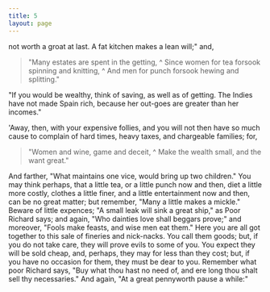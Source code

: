 ```yaml
---
title: 5
layout: page
---
```

not worth a groat at last. A fat kitchen makes a lean will;" and,

> "Many estates are spent in the getting,
^
> Since women for tea forsook spinning and knitting,
^
> And men for punch forsook hewing and splitting."

"If you would be wealthy, think of saving, as well as of getting. The
Indies have not made Spain rich, because her out-goes are greater than
her incomes."

'Away, then, with your expensive follies, and you will not then have
so much cause to complain of hard times, heavy taxes, and chargeable
families; for,

> "Women and wine, game and deceit,
^
> Make the wealth small, and the want great."

And farther, "What maintains one vice, would bring up two children."
You may think perhaps, that a little tea, or a little punch now and
then, diet a little more costly, clothes a little finer, and a little
entertainment now and then, can be no great matter; but remember, "Many
a little makes a mickle." Beware of little expences; "A small leak
will sink a great ship," as Poor Richard says; and again, "Who dainties
love shall beggars prove;" and moreover, "Fools make feasts, and wise
men eat them." Here you are all got together to this sale of fineries
and nick-nacks. You call them goods; but, if you do not take care, they
will prove evils to some of you. You expect they will be sold cheap,
and, perhaps, they may for less than they cost; but, if you have no
occasion for them, they must be dear to you. Remember what poor Richard
says, "Buy what thou hast no need of, and ere long thou shalt sell
thy necessaries." And again, "At a great pennyworth pause a while:"
